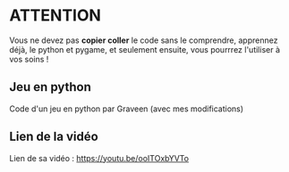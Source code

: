 # ATTENTION

Vous ne devez pas **copier coller** le code sans le comprendre, apprennez déjà, le python et pygame, et seulement ensuite, vous pourrrez l'utiliser à vos soins !


## Jeu en python

Code d'un jeu en python par Graveen (avec mes modifications)

## Lien de la vidéo

Lien de sa vidéo : https://youtu.be/ooITOxbYVTo
